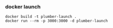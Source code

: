 ### docker launch

```
docker build -t plumber-launch .
docker run --rm -p 3000:3000 -d plumber-launch
```
